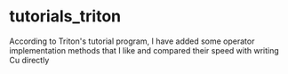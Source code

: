 # tutorials_triton
According to Triton's tutorial program, I have added some operator implementation methods that I like and compared their speed with writing Cu directly
